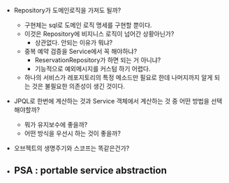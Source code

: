 - Repository가 도메인로직을 가져도 될까?
    - 구현체는 sql로 도메인 로직 명세를 구현할 뿐이다.
    - 이것은 Repository에 비지니스 로직이 넘어간 상황아닌가?
        - 상관없다. 안되는 이유가 뭐냐?
    - 중복 예약 검증을 Service에서 꼭 해야하냐?
        - ReservationRepository가 하면 되는 거 아니냐? 
        - 기능적으로 예외메시지를 커스텀 하기 어렵다.
	- 하나의 서비스가 레포지토리의 특정 메소드만 필요로 한데 나머지까지 알게 되는 것은 불필요한 의존성이 생긴 것이다.

- JPQL로 한번에 계산하는 것과 Service 객체에서 계산하는 것 중 어떤 방법을 선택해야할까?
	- 뭐가 유지보수에 좋을까?
	- 어떤 방식을 우선시 하는 것이 좋을까?


- 오브젝트의 생명주기와 스코프는 똑같은건가?

- PSA : portable service abstraction
	- 

